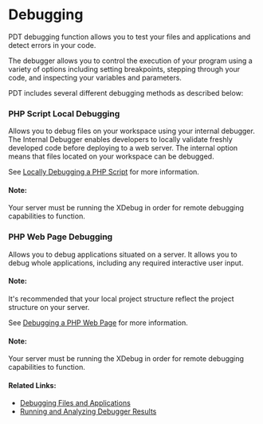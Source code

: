 # Debugging

<!--context:debugging_concept-->

PDT debugging function allows you to test your files and applications and detect errors in your code.

The debugger allows you to control the execution of your program using a variety of options including setting breakpoints, stepping through your code, and inspecting your variables and parameters.

PDT includes several different debugging methods as described below:

### PHP Script Local Debugging

Allows you to debug files on your workspace using your internal debugger.  The Internal Debugger enables developers to locally validate freshly developed code before deploying to a web server. The internal option means that files located on your workspace can be debugged.

See [Locally Debugging a PHP Script](../024-tasks/152-debugging/024-locally_debugging_a_php_script.md) for more information.

<!--note-start-->

#### Note:

Your server must be running the XDebug in order for remote debugging  capabilities to function.

<!--note-end-->

### PHP Web Page Debugging

Allows you to debug applications situated on a server. It allows you to debug whole applications, including any required interactive user input.

<!--note-start-->

#### Note:

It's recommended that your local project structure reflect the project structure on your server.

See [Debugging a PHP Web Page](../024-tasks/152-debugging/032-debugging_a_php_web_page.md)  for more information.

<!--note-end-->

<!--note-start-->

#### Note:

Your server must be running the XDebug in order for remote debugging  capabilities to function.

<!--note-end-->

<!--links-start-->

#### Related Links:

 * [Debugging Files and Applications](../024-tasks/152-debugging/000-index.md)
 * [Running and Analyzing Debugger Results](../024-tasks/152-debugging/040-analyzing_debugger_results.md)

<!--links-end-->
